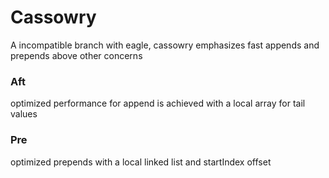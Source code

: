 # Cassowry
A incompatible branch with eagle, cassowry emphasizes fast appends and prepends
above other concerns


### Aft
optimized performance for append is achieved with a local
array for tail values

### Pre
optimized prepends with a local linked list and 
startIndex offset


